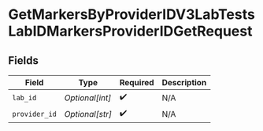 # GetMarkersByProviderIDV3LabTestsLabIDMarkersProviderIDGetRequest


## Fields

| Field              | Type               | Required           | Description        |
| ------------------ | ------------------ | ------------------ | ------------------ |
| `lab_id`           | *Optional[int]*    | :heavy_check_mark: | N/A                |
| `provider_id`      | *Optional[str]*    | :heavy_check_mark: | N/A                |